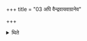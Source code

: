 +++
title = "03 अपि वैन्द्रवायवाग्रानेव"

+++

<details><summary>थिते</summary>

3. Or rather he should fill the cups with only the Aindra-vāyava as the first.   
</details>
